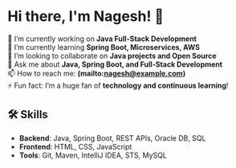 # Hi there, I'm Nagesh! 👋

🔭 I’m currently working on **Java Full-Stack Development**  
🌱 I’m currently learning **Spring Boot, Microservices, AWS**  
👯 I’m looking to collaborate on **Java projects and Open Source**  
💬 Ask me about **Java, Spring Boot, and Full-Stack Development**  
📫 How to reach me: **(mailto:nagesh@example.com)**  
⚡ Fun fact: I’m a huge fan of **technology and continuous learning**!

## 🛠 Skills
- **Backend**: Java, Spring Boot, REST APIs, Oracle DB, SQL
- **Frontend**: HTML, CSS, JavaScript
- **Tools**: Git, Maven, IntelliJ IDEA, STS, MySQL

